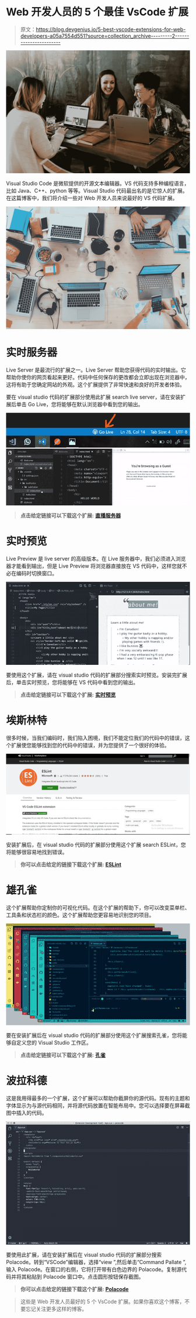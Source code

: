 # Web 开发人员的 5 个最佳 VsCode 扩展

> 原文：<https://blog.devgenius.io/5-best-vscode-extensions-for-web-developers-a05a7554d551?source=collection_archive---------2----------------------->

![](img/d518d7be696a3ce01a4daaa64b1ea297.png)

Visual Studio Code 是微软提供的开源文本编辑器。VS 代码支持多种编程语言，比如 Java、C++、python 等等。Visual Studio 代码最出名的是它惊人的扩展。在这篇博客中，我们将介绍一些对 Web 开发人员来说最好的 VS 代码扩展。

![](img/ed9f187c0ba3bcc5cecfe217cbebc059.png)

# 实时服务器

Live Server 是最流行的扩展之一。Live Server 帮助您获得代码的实时输出。它帮助你使你的网页看起来更好。代码中任何保存的更改都会立即出现在浏览器中，这将有助于您确定网站的外观。这个扩展提供了非常快速和良好的开发者体验。

要在 visual studio 代码的扩展部分使用此扩展 search live server，请在安装扩展后单击 Go Live，您将能够在默认浏览器中看到您的输出。

![](img/b86281e10e993a57dd2f59a74803dc4e.png)![](img/48bbabe0a977b3e0bd29a5dc0cc00eaa.png)

> **点击给定链接可以下载这个扩展:** [**直播服务器**](https://marketplace.visualstudio.com/items?itemName=ritwickdey.LiveServer)

# 实时预览

Live Preview 是 live server 的高级版本。在 Live 服务器中，我们必须进入浏览器才能看到输出，但是 Live Preview 将浏览器直接放在 VS 代码中，这样您就不必在编码时切换窗口。

![](img/479b1e103f1575f2ba6dedf59ce5df44.png)

要使用这个扩展，请在 visual studio 代码的扩展部分搜索实时预览。安装完扩展后，单击实时预览，您将能够在 VS 代码中看到您的输出。

> **点击给定链接可以下载这个扩展:** [**实时预览**](https://marketplace.visualstudio.com/items?itemName=ms-vscode.live-server)

# 埃斯林特

很多时候，当我们编码时，我们陷入困境，我们不能定位我们的代码中的错误，这个扩展使您能够找到您的代码中的错误，并为您提供了一个很好的体验。

![](img/c64daf0e4e18ba6e78b026ebf4148683.png)

安装扩展后，在 visual studio 代码的扩展部分使用这个扩展 search ESLint，您将能够很容易地找到错误。

> **你可以点击给定的链接下载这个扩展:** [**ESLint**](https://marketplace.visualstudio.com/items?itemName=dbaeumer.vscode-eslint)

# 雄孔雀

这个扩展帮助你定制你的可视化代码。在这个扩展的帮助下，你可以改变菜单栏、工具条和状态栏的颜色。这个扩展帮助您更容易地识别您的项目。

![](img/0657d31b71c820ac13a14d19707d7e6c.png)

要在安装扩展后在 visual studio 代码的扩展部分使用这个扩展搜索孔雀，您将能够自定义您的 Visual Studio 工作区。

> **点击给定链接可以下载这个扩展:** [**孔雀**](https://marketplace.visualstudio.com/items?itemName=johnpapa.vscode-peacock)

# 波拉科德

这是我用得最多的一个扩展，这个扩展可以帮助你截屏你的源代码。现有的主题和字体显示为与源代码相同，并将源代码放置在智能布局中。您可以选择要在屏幕截图中插入的代码。

![](img/2abe01cbba3cf6ae7893fd8a4ee8002b.png)

要使用此扩展，请在安装扩展后在 visual studio 代码的扩展部分搜索 Polacode。转到“VSCode”编辑器，选择“view ”,然后单击“Command Pallate ”,输入 Polacode。在窗口的右侧，它将打开带有白色边界的 Polacode。复制源代码并将其粘贴到 Polacode 窗口中。点击圆形按钮保存截图。

> **你可以点击给定的链接下载这个扩展:** [**Polacode**](https://marketplace.visualstudio.com/items?itemName=pnp.polacode)

> 这些是 Web 开发人员最好的 5 个 VsCode 扩展。如果你喜欢这个博客，不要忘记关注更多这样的博客。